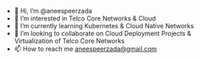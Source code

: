 - 👋 Hi, I’m @aneespeerzada
- 👀 I’m interested in Telco Core Networks & Cloud
- 🌱 I’m currently learning Kubernetes & Cloud Native Networks
- 💞️ I’m looking to collaborate on Cloud Deployment Projects & Virtualization of Telco Core Networks
- 📫 How to reach me aneespeerzada@gmail.com

<!---
aneespeerzada/aneespeerzada is a ✨ special ✨ repository because its `README.md` (this file) appears on your GitHub profile.
You can click the Preview link to take a look at your changes.
--->
